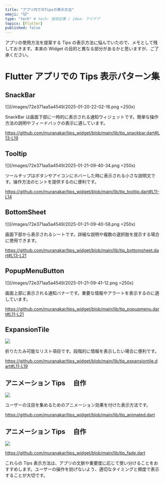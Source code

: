 ```yaml
---
title: "アプリ内でのTipsの表示方法"
emoji: "😽"
type: "tech" # tech: 技術記事 / idea: アイデア
topics: [Flutter]
published: false
---
```


アプリの使用方法を提案する Tips の表示方法に悩んでいたので、メモとして残しておきます。本来の Widget の目的と異なる部分があるかと思いますが、ご了承ください。

# Flutter アプリでの Tips 表示パターン集

## SnackBar

![](/images/72e371aa5a4549/2025-01-20-22-02-16.png =250x)

SnackBar は画面下部に一時的に表示される通知ウィジェットです。簡単な操作方法の説明やフィードバックの表示に適しています。

https://github.com/muranakar/tips_widget/blob/main/lib/tip_snackbar.dart#L13-L19

## Tooltip

![](/images/72e371aa5a4549/2025-01-21-09-40-34.png =250x)

ツールチップはボタンやアイコンにホバーした時に表示される小さな説明文です。操作方法のヒントを提供するのに便利です。

https://github.com/muranakar/tips_widget/blob/main/lib/tip_tooltip.dart#L11-L14

## BottomSheet

![](/images/72e371aa5a4549/2025-01-21-09-40-58.png =250x)

画面下部から表示されるシートです。詳細な説明や複数の選択肢を提示する場合に使用できます。

https://github.com/muranakar/tips_widget/blob/main/lib/tip_bottomsheet.dart#L13-L21

## PopupMenuButton

![](/images/72e371aa5a4549/2025-01-21-09-41-12.png =250x)

画面上部に表示される通知バナーです。重要な情報やアラートを表示するのに適しています。

https://github.com/muranakar/tips_widget/blob/main/lib/tip_popupmenu.dart#L11-L21

## ExpansionTile

![](https://storage.googleapis.com/zenn-user-upload/69062daffdba-20250121.gif)

折りたたみ可能なリスト項目です。段階的に情報を表示したい場合に便利です。

https://github.com/muranakar/tips_widget/blob/main/lib/tip_expansiontile.dart#L11-L19

## アニメーション Tips 　自作

![](https://storage.googleapis.com/zenn-user-upload/0e88bc70dddd-20250121.gif)

ユーザーの注目を集めるためのアニメーション効果を付けた表示方法です。

https://github.com/muranakar/tips_widget/blob/main/lib/tip_animated.dart

## アニメーション Tips 　自作

![](https://storage.googleapis.com/zenn-user-upload/6f5efd157ce9-20250121.gif)

https://github.com/muranakar/tips_widget/blob/main/lib/tip_fade.dart

これらの Tips 表示方法は、アプリの文脈や重要度に応じて使い分けることをおすすめします。ユーザーの操作を妨げないよう、適切なタイミングと頻度で表示することが大切です。
